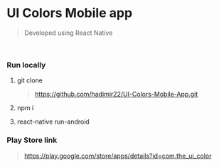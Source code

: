 # **UI Colors Mobile app**

> Developed using React Native

 <br />

### **Run locally**

1.  git clone

    > https://github.com/hadimir22/UI-Colors-Mobile-App.git

2.  npm i

3.  react-native run-android

### **Play Store link**

> https://play.google.com/store/apps/details?id=com.the_ui_color
